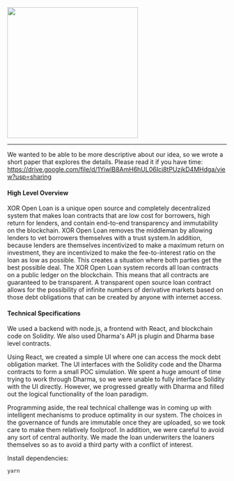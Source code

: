 <img src="https://s3-us-west-2.amazonaws.com/dharma-assets/logo+orange.png"  width=300/>

------------
We wanted to be able to be more descriptive about our idea, so we wrote a short paper that explores the details. Please read it if you have time: https://drive.google.com/file/d/1YiwlB8AmH6hUL06Ici8tPUzjkD4MHdga/view?usp=sharing

#### High Level Overview

XOR Open Loan is a unique open source and completely decentralized system that makes loan contracts that are low cost for borrowers, high return for lenders, and contain end-to-end transparency and immutability on the blockchain. XOR Open Loan removes the middleman by allowing lenders to vet borrowers themselves with a trust system.In addition, because lenders are themselves incentivized to make a maximum return on investment, they are incentivized to make the fee-to-interest ratio on the loan as low as possible. This creates a situation where both parties get the best possible deal. The XOR Open Loan system records all loan contracts on a public ledger on the blockchain. This means that all contracts are guaranteed to be transparent. A transparent open source loan contract allows for the possibility of infinite numbers of derivative markets based on those debt obligations that can be created by anyone with internet access.

#### Technical Specifications

We used a backend with node.js, a frontend with React, and blockchain code on Solidity. We also used Dharma's API js plugin and Dharma base level contracts.

Using React, we created a simple UI where one can access the mock debt obligation market. The UI interfaces with the Solidity code and the Dharma contracts to form a small POC simulation. We spent a huge amount of time trying to work through Dharma, so we were unable to fully interface Solidity with the UI directly. However, we progressed greatly with Dharma and filled out the logical functionality of the loan paradigm. 

Programming aside, the real technical challenge was in coming up with intelligent mechanisms to produce optimality in our system. The choices in the governance of funds are immutable once they are uploaded, so we took care to make them relatively foolproof. In addition, we were careful to avoid any sort of central authority. We made the loan underwriters the loaners themselves so as to avoid a third party with a conflict of interest. 


Install dependencies:
```
yarn
```

